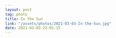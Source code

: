 ```yaml
---
layout: post
tag: photo
title: In the Sun
link: "/assets/photos/2021-03-03-In-the-Sun.jpg"
date: 2021-03-03 22:01:15
---
```

